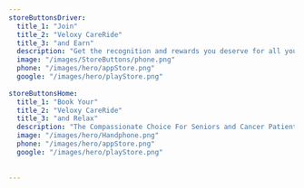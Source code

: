 ```yaml
---
storeButtonsDriver:
  title_1: "Join"
  title_2: "Veloxy CareRide"
  title_3: "and Earn"
  description: "Get the recognition and rewards you deserve for all your hard work."
  image: "/images/StoreButtons/phone.png"
  phone: "/images/hero/appStore.png"
  google: "/images/hero/playStore.png"
  
storeButtonsHome:
  title_1: "Book Your"
  title_2: "Veloxy CareRide"
  title_3: "and Relax"
  description: "The Compassionate Choice For Seniors and Cancer Patients"
  image: "/images/hero/Handphone.png"
  phone: "/images/hero/appStore.png"
  google: "/images/hero/playStore.png"
  
  
---
```

